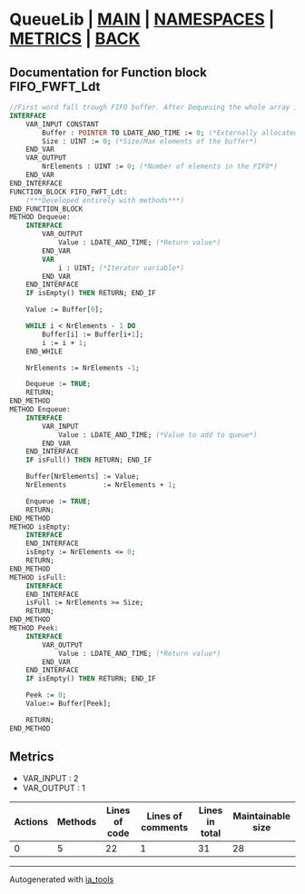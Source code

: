 # QueueLib | [MAIN] | [NAMESPACES] | [METRICS] | [BACK]  

## Documentation for Function block FIFO_FWFT_Ldt  

```pascal
//First word fall trough FIFO buffer. After Dequeuing the whole array is shifted one space to the left so the next element is always at the beggining  
INTERFACE
    VAR_INPUT CONSTANT
        Buffer : POINTER TO LDATE_AND_TIME := 0; (*Externally allocated buffer. Must be in format ARRAY[0..N]. ! Block doesn't check for Null pointer*)
        Size : UINT := 0; (*Size/Max elements of the buffer*)
    END_VAR
    VAR_OUTPUT 
        NrElements : UINT := 0; (*Number of elements in the FIFO*)
    END_VAR
END_INTERFACE
FUNCTION_BLOCK FIFO_FWFT_Ldt:
    (***Developed entirely with methods***)
END_FUNCTION_BLOCK
METHOD Dequeue:
    INTERFACE
        VAR_OUTPUT 
            Value : LDATE_AND_TIME; (*Return value*)
        END_VAR
        VAR 
            i : UINT; (*Iterator variable*)
        END_VAR
    END_INTERFACE
    IF isEmpty() THEN RETURN; END_IF

    Value := Buffer[0];

    WHILE i < NrElements - 1 DO
        Buffer[i] := Buffer[i+1];
        i := i + 1;
    END_WHILE

    NrElements := NrElements -1;

    Dequeue := TRUE;
    RETURN;
END_METHOD
METHOD Enqueue:
    INTERFACE
        VAR_INPUT 
            Value : LDATE_AND_TIME; (*Value to add to queue*)
        END_VAR
    END_INTERFACE
    IF isFull() THEN RETURN; END_IF

    Buffer[NrElements] := Value;
    NrElements         := NrElements + 1;

    Enqueue := TRUE;
    RETURN;
END_METHOD
METHOD isEmpty:
    INTERFACE
    END_INTERFACE
    isEmpty := NrElements <= 0;
    RETURN;
END_METHOD
METHOD isFull:
    INTERFACE
    END_INTERFACE
    isFull := NrElements >= Size;
    RETURN;
END_METHOD
METHOD Peek:
    INTERFACE
        VAR_OUTPUT 
            Value : LDATE_AND_TIME; (*Return value*)
        END_VAR
    END_INTERFACE
    IF isEmpty() THEN RETURN; END_IF

    Peek := 0;
    Value:= Buffer[Peek];

    RETURN;
END_METHOD
```

## Metrics  

- VAR_INPUT : 2
- VAR_OUTPUT : 1

| Actions | Methods | Lines of code | Lines of comments | Lines in total | Maintainable size |
| ------- | ------- | ------------- | ----------------- | -------------- | ----------------- |
| 0 | 5 | 22 |1 |31 | 28 |

---
Autogenerated with [ia_tools](https://github.com/tkucic/ia_tools)  

[MAIN]: ../../../../index_st.md
[NAMESPACES]: ../../nsList_st.md
[METRICS]: ../../../metrics_st.md
[BACK]: ../nsMain_st.md
